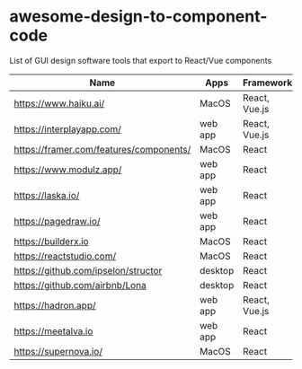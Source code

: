 # awesome-design-to-component-code
List of GUI design software tools that export to React/Vue components

| Name                                    | Apps    | Frameworks    |
|-----------------------------------------|---------|---------------|
| https://www.haiku.ai/                   | MacOS   | React, Vue.js |
| https://interplayapp.com/               | web app | React, Vue.js |
| https://framer.com/features/components/ | MacOS   | React         |
| https://www.modulz.app/                 | web app | React         |
| https://laska.io/                       | web app | React         |
| https://pagedraw.io/                    | web app | React         |
| https://builderx.io                     | MacOS   | React         |
| https://reactstudio.com/                | MacOS   | React         |
| https://github.com/ipselon/structor     | desktop | React         |
| https://github.com/airbnb/Lona          | desktop | React         |
| https://hadron.app/                     | web app | React, Vue.js |
| https://meetalva.io                     | web app | React         |
| https://supernova.io/                   | MacOS   | React         |
